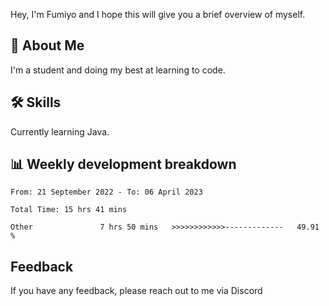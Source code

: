 
Hey, I'm Fumiyo and I hope this will give you a brief overview of myself.


## 🚀 About Me
I'm a student and doing my best at learning to code.


## 🛠 Skills

Currently learning Java.


## 📊 Weekly development breakdown
<!--START_SECTION:waka-->

```text
From: 21 September 2022 - To: 06 April 2023

Total Time: 15 hrs 41 mins

Other               7 hrs 50 mins   >>>>>>>>>>>>-------------   49.91 %
```

<!--END_SECTION:waka-->


## Feedback

If you have any feedback, please reach out to me via Discord

